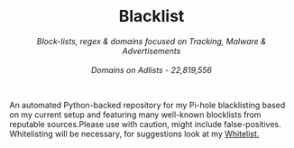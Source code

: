 <br>

<h1 align="center">
 <img src="">
  <br/>Blacklist
</h1>

<p align="center">
  <i align="center"> Block-lists, regex & domains focused on Tracking, Malware & Advertisements</i>
  <br>
  <br>
  <i align="center">Domains on Adlists - 22,819,556</i>
</p>
<br>

<p>An automated Python-backed repository for my Pi-hole blacklisting based on my current setup and featuring many well-known blocklists from reputable sources.Please use with caution, might include false-positives. Whitelisting will be necessary, for suggestions look at my <a href="https://codeberg.org/gzachariadis/Whitelist">Whitelist.</a></p>

